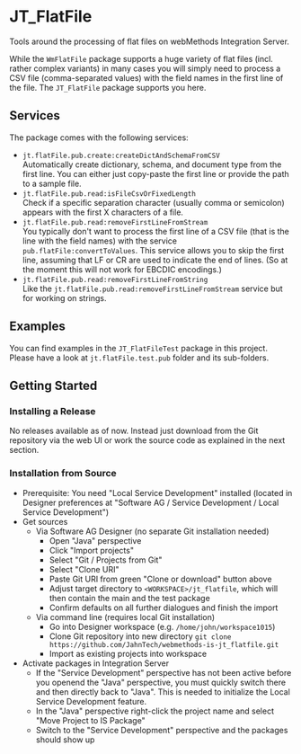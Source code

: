 # JT_FlatFile

Tools around the processing of flat files on webMethods Integration
Server.

While the `WmFlatFile` package supports a huge variety of flat files
(incl. rather complex variants) in many cases you will simply need to
process a CSV file (comma-separated values) with the field names in
the first line of the file. The `JT_FlatFile` package supports you
here.


## Services

The package comes with the following services:

- `jt.flatFile.pub.create:createDictAndSchemaFromCSV`\
  Automatically create dictionary, schema, and document type from the
  first line. You can either just copy-paste the first line or provide
  the path to a sample file.
- `jt.flatFile.pub.read:isFileCsvOrFixedLength`\
  Check if a specific separation character (usually comma or semicolon)
  appears with the first X characters of a file.
- `jt.flatFile.pub.read:removeFirstLineFromStream`\
  You typically don't want to process the first line of a CSV file (that
  is the line with the field names) with the service 
  `pub.flatFile:convertToValues`. This service allows you to skip the
  first line, assuming that LF or CR are used to indicate the end of
  lines. (So at the moment this will not work for EBCDIC encodings.)
- `jt.flatFile.pub.read:removeFirstLineFromString`\
  Like the `jt.flatFile.pub.read:removeFirstLineFromStream` service
  but for working on strings.

## Examples

You can find examples in the `JT_FlatFileTest` package in this project.
Please have a look at `jt.flatFile.test.pub` folder and its
sub-folders.

## Getting Started

### Installing a Release

No releases available as of now. Instead just download from the Git
repository via the web UI or work the source code as explained in the
next section.

### Installation from Source

- Prerequisite: You need "Local Service Development" installed (located in
  Designer preferences at  "Software AG / Service Development / Local Service
  Development")
- Get sources
  - Via Software AG Designer (no separate Git installation needed)
    - Open "Java" perspective
	- Click "Import projects"
	- Select "Git / Projects from Git"
	- Select "Clone URI"
	- Paste Git URI from green "Clone or download" button above
	- Adjust target directory to `<WORKSPACE>/jt_flatfile`, which will
      then contain the main and the test package
	- Confirm defaults on all further dialogues and finish the import
  - Via command line (requires local Git installation)
    - Go into Designer workspace (e.g. `/home/john/workspace1015`)
    - Clone Git repository into new directory `git clone https://github.com/JahnTech/webmethods-is-jt_flatfile.git`
	- Import as existing projects into workspace
- Activate packages in Integration Server
	- If the "Service Development" perspective has not been active before you openend the "Java" perspective, you must quickly switch there and then directly back to "Java". This is needed to initialize the Local Service Development feature.
	- In the "Java" perspective right-click the project name and select "Move Project to IS Package"
	- Switch to the "Service Development" perspective and the packages should show up


